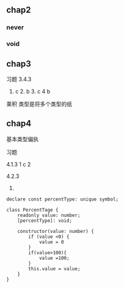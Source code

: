 ## chap2

### never

### void

## chap3

习题
3.4.3

1. c 2. b 3. c 4 b

乘积 类型是将多个类型的纸

## chap4

基本类型偏执



习题

4.1.3
1 c 2

4.2.3

1.

```TS
declare const percentType: unique symbol;

class PercentTage {
    readonly value: number;
    [percentType]: void;

    constructor(value: number) {
        if (value <0) {
            value = 0
        }
        if(value>100){
            value =100;
        }
        this.value = value;
    }
}
```


